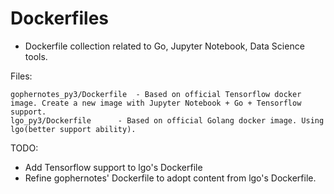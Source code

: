 # Dockerfiles

- Dockerfile collection related to Go, Jupyter Notebook, Data Science tools.

Files:

	gophernotes_py3/Dockerfile	- Based on official Tensorflow docker image. Create a new image with Jupyter Notebook + Go + Tensorflow support.
	lgo_py3/Dockerfile		- Based on official Golang docker image. Using lgo(better support ability).

TODO:

* Add Tensorflow support to lgo's Dockerfile
* Refine gophernotes' Dockerfile to adopt content from lgo's Dockerfile.
